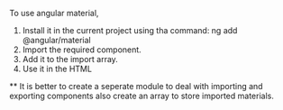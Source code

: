 To use angular material,
1. Install it in the current project using tha command: ng add @angular/material
2. Import the required component.
3. Add it to the import array.
4. Use it in the HTML

** It is better to create a seperate module to deal with importing and exporting components also create an array to store imported materials.